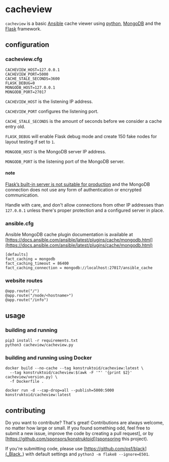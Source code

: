 # cacheview

`cacheview` is a basic [Ansible](https://www.ansible.com/) cache viewer using
[python](https://www.python.org/), [MongoDB](https://www.mongodb.com/)
and the [Flask](https://palletsprojects.com/p/flask/) framework.

## configuration

### cacheview.cfg

```
CACHEVIEW_HOST=127.0.0.1
CACHEVIEW_PORT=5000
CACHE_STALE_SECONDS=3600
FLASK_DEBUG=0
MONGODB_HOST=127.0.0.1
MONGODB_PORT=27017
```

`CACHEVIEW_HOST` is the listening IP address.

`CACHEVIEW_PORT` configures the listening port.

`CACHE_STALE_SECONDS` is the amount of seconds before we consider a cache entry old.

`FLASK_DEBUG` will enable Flask debug mode and create 150 fake nodes for layout
  testing if set to `1`.

`MONGODB_HOST` is the MongoDB server IP address.

`MONGODB_PORT` is the listening port of the MongoDB server.

#### note

[Flask’s built-in server is not suitable for production](https://flask.palletsprojects.com/en/1.1.x/deploying/)
and the MongoDB connection does not use any form of authentication or encrypted
communication.

Handle with care, and don't allow connections from other IP
addresses than `127.0.0.1` unless there's proper protection and a configured
server in place.

### ansible.cfg

Ansible MongoDB cache plugin documentation is available at
[https://docs.ansible.com/ansible/latest/plugins/cache/mongodb.html](https://docs.ansible.com/ansible/latest/plugins/cache/mongodb.html)

```
[defaults]
fact_caching = mongodb
fact_caching_timeout = 86400
fact_caching_connection = mongodb://localhost:27017/ansible_cache
```

### website routes

```
@app.route("/")
@app.route("/node/<hostname>")
@app.route("/info")
```

## usage

### building and running

```
pip3 install -r requirements.txt
python3 cacheview/cacheview.py
```

### building and running using Docker

```
docker build --no-cache --tag konstruktoid/cacheview:latest \
  --tag konstruktoid/cacheview:$(awk -F '"' '{print $2}' cacheview/version.py) \
  -f Dockerfile .
```

```
docker run -d --cap-drop=all --publish=5000:5000 konstruktoid/cacheview:latest
```

## contributing

Do you want to contribute? That's great! Contributions are always welcome,
no matter how large or small. If you found something odd, feel free to submit a
new issue, improve the code by creating a pull request],
or by [https://github.com/sponsors/konstruktoid](sponsoring this project).

If you're submitting code, please use [https://github.com/psf/black](_Black_) with
default settings and `python3 -m flake8 --ignore=E501`.

